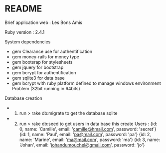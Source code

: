 # README


Brief application web : Les Bons Amis

Ruby version : 2.4.1

System dependencies

 * gem Clearance use for authentification
 * gem money-rails for money type 
 * gem bootsrap for stylesheets 
 * gem jquery for bootstrap 
 * gem bcrypt for authentification
 * gem sqlite3 for data base
 * gem bcrypt with ruby platform defined to manage windows environment Problem (32bit running in 64bits)

Database creation
 * 1. run > rake db:migrate to get the database sqlite 	
 * 2. run > rake db:seed to get users in data base 
 	this create Users : 
	{id: 0, name: 'Camille', email: 'camille@hmail.com', password: 'secret'}
	{id: 1, name: 'Paul', email: 'pa@mail.com', password: 'pa'}
	{id: 2, name: 'Marine', email: 'ma@mail.com', password: 'ma'}
	{id: 3, name: 'Johan', email: 'johandumouchel@gmail.com', password: 'jo'}

